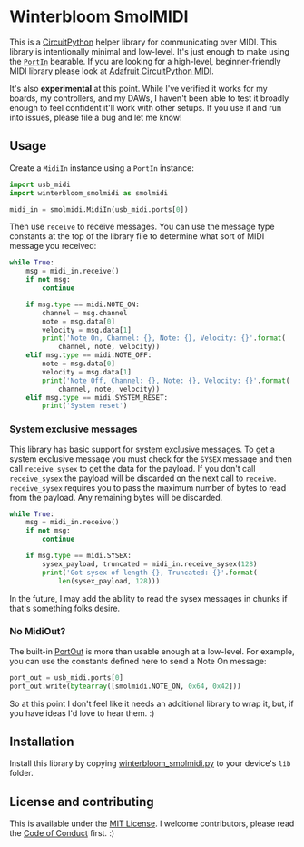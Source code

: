 # Winterbloom SmolMIDI

This is a [CircuitPython](https://circuitpython.org) helper library for communicating over MIDI. This library is intentionally minimal and low-level. It's just enough to make using the [`PortIn`](https://circuitpython.readthedocs.io/en/latest/shared-bindings/usb_midi/PortIn.html) bearable. If you are looking for a high-level, beginner-friendly MIDI library please look at [Adafruit CircuitPython MIDI](https://github.com/adafruit/Adafruit_CircuitPython_MIDI).

It's also **experimental** at this point. While I've verified it works for my boards, my controllers, and my DAWs, I haven't been able to test it broadly enough to feel confident it'll work with other setups. If you use it and run into issues, please file a bug and let me know!

## Usage

Create a `MidiIn` instance using a `PortIn` instance:

```python
import usb_midi
import winterbloom_smolmidi as smolmidi

midi_in = smolmidi.MidiIn(usb_midi.ports[0])
```

Then use `receive` to receive messages. You can use the message type constants at the top of the library file to determine what sort of MIDI message you received:

```python
while True:
    msg = midi_in.receive()
    if not msg:
        continue

    if msg.type == midi.NOTE_ON:
        channel = msg.channel
        note = msg.data[0]
        velocity = msg.data[1]
        print('Note On, Channel: {}, Note: {}, Velocity: {}'.format(
            channel, note, velocity))
    elif msg.type == midi.NOTE_OFF:
        note = msg.data[0]
        velocity = msg.data[1]
        print('Note Off, Channel: {}, Note: {}, Velocity: {}'.format(
            channel, note, velocity))
    elif msg.type == midi.SYSTEM_RESET:
        print('System reset')
```

### System exclusive messages

This library has basic support for system exclusive messages. To get a system exclusive message you must check for the `SYSEX` message and then call `receive_sysex` to get the data for the payload. If you don't call `receive_sysex` the payload will be discarded on the next call to `receive`. `receive_sysex` requires you to pass the maximum number of bytes to read from the payload. Any remaining bytes will be discarded.

```python
while True:
    msg = midi_in.receive()
    if not msg:
        continue

    if msg.type == midi.SYSEX:
        sysex_payload, truncated = midi_in.receive_sysex(128)
        print('Got sysex of length {}, Truncated: {}'.format(
            len(sysex_payload, 128)))

```

In the future, I may add the ability to read the sysex messages in chunks if that's something folks desire.

### No MidiOut?

The built-in [PortOut](https://circuitpython.readthedocs.io/en/latest/shared-bindings/usb_midi/PortOut.html) is more than usable enough at a low-level. For example, you can use the constants defined here to send a Note On message:

```python
port_out = usb_midi.ports[0]
port_out.write(bytearray([smolmidi.NOTE_ON, 0x64, 0x42]))
```

So at this point I don't feel like it needs an additional library to wrap it, but, if you have ideas I'd love to hear them. :)

## Installation

Install this library by copying [winterbloom_smolmidi.py](winterbloom_smolmidi.py) to your device's `lib` folder.

## License and contributing

This is available under the [MIT License](LICENSE). I welcome contributors, please read the [Code of Conduct](CODE_OF_CONDUCT.md) first. :)

